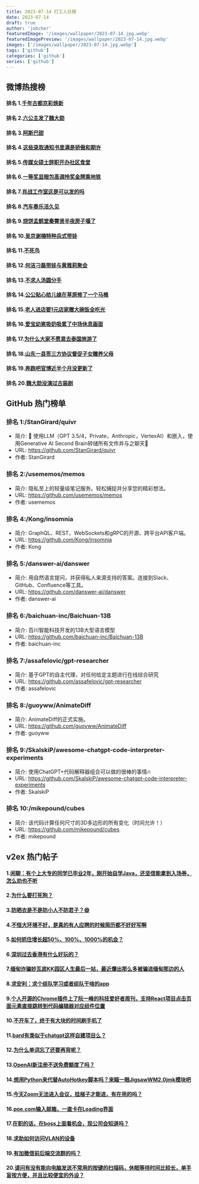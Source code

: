 ```yaml
---
title: 2023-07-14 打工人日报
date: 2023-07-14
draft: true
author: 'jobcher'
featuredImage: '/images/wallpaper/2023-07-14.jpg.webp'
featuredImagePreview: '/images/wallpaper/2023-07-14.jpg.webp'
images: ['/images/wallpaper/2023-07-14.jpg.webp']
tags: ['github']
categories: ['github']
series: ['github']
---
```


## 微博热搜榜

#### 排名 1.[千年古都京彩焕新](https://s.weibo.com/weibo?q=千年古都京彩焕新)
#### 排名 2.[六公主发了魏大勋](https://s.weibo.com/weibo?q=六公主发了魏大勋)
#### 排名 3.[阿斯巴甜](https://s.weibo.com/weibo?q=阿斯巴甜)
#### 排名 4.[这些录取通知书里满是骄傲和期许](https://s.weibo.com/weibo?q=这些录取通知书里满是骄傲和期许)
#### 排名 5.[传媒女硕士辞职开办社区食堂](https://s.weibo.com/weibo?q=传媒女硕士辞职开办社区食堂)
#### 排名 6.[一等奖显眼包高调拎奖金牌乘地铁](https://s.weibo.com/weibo?q=一等奖显眼包高调拎奖金牌乘地铁)
#### 排名 7.[肖战工作室这是可以发的吗](https://s.weibo.com/weibo?q=肖战工作室这是可以发的吗)
#### 排名 8.[汽车奏乐活久见](https://s.weibo.com/weibo?q=汽车奏乐活久见)
#### 排名 9.[烧饼孟鹤堂秦霄贤半夜房子塌了](https://s.weibo.com/weibo?q=烧饼孟鹤堂秦霄贤半夜房子塌了)
#### 排名 10.[吴京谢楠特种兵式带娃](https://s.weibo.com/weibo?q=吴京谢楠特种兵式带娃)
#### 排名 11.[不死鸟](https://s.weibo.com/weibo?q=不死鸟)
#### 排名 12.[何洁刁磊带娃与黄雅莉聚会](https://s.weibo.com/weibo?q=何洁刁磊带娃与黄雅莉聚会)
#### 排名 13.[不求人汤圆分手](https://s.weibo.com/weibo?q=不求人汤圆分手)
#### 排名 14.[公公贴心给儿媳在草原修了一个马桶](https://s.weibo.com/weibo?q=公公贴心给儿媳在草原修了一个马桶)
#### 排名 15.[老人进店要1元店家赠大碗饭全吃光](https://s.weibo.com/weibo?q=老人进店要1元店家赠大碗饭全吃光)
#### 排名 16.[爱宝幼崽吸奶吸累了中场休息画面](https://s.weibo.com/weibo?q=爱宝幼崽吸奶吸累了中场休息画面)
#### 排名 17.[为什么大家不愿意去泰国旅游了](https://s.weibo.com/weibo?q=为什么大家不愿意去泰国旅游了)
#### 排名 18.[山东一县签三方协议督促子女赡养父母](https://s.weibo.com/weibo?q=山东一县签三方协议督促子女赡养父母)
#### 排名 19.[奔跑吧官博近半个月没更新了](https://s.weibo.com/weibo?q=奔跑吧官博近半个月没更新了)
#### 排名 20.[魏大勋没演过古装剧](https://s.weibo.com/weibo?q=魏大勋没演过古装剧)
## GitHub 热门榜单

### 排名 1:/StanGirard/quivr
- 简介: 🧠 使用LLM（GPT 3.5/4，Private，Anthropic，VertexAI）和嵌入，使用Generative AI Second Brain转储所有文件并与之聊天🧠
- URL: https://github.com/StanGirard/quivr
- 作者: StanGirard 

### 排名 2:/usememos/memos
- 简介: 隐私至上的轻量级笔记服务。轻松捕捉并分享您的精彩想法。
- URL: https://github.com/usememos/memos
- 作者: usememos 

### 排名 4:/Kong/insomnia
- 简介: GraphQL、REST、WebSockets和gRPC的开源、跨平台API客户端。
- URL: https://github.com/Kong/insomnia
- 作者: Kong 

### 排名 5:/danswer-ai/danswer
- 简介: 用自然语言提问，并获得私人来源支持的答案。连接到Slack、GitHub、Confluence等工具。
- URL: https://github.com/danswer-ai/danswer
- 作者: danswer-ai 

### 排名 6:/baichuan-inc/Baichuan-13B
- 简介: 百川智能科技开发的13B大型语言模型
- URL: https://github.com/baichuan-inc/Baichuan-13B
- 作者: baichuan-inc 

### 排名 7:/assafelovic/gpt-researcher
- 简介: 基于GPT的自主代理，对任何给定主题进行在线综合研究
- URL: https://github.com/assafelovic/gpt-researcher
- 作者: assafelovic 

### 排名 8:/guoyww/AnimateDiff
- 简介: AnimateDiff的正式实施。
- URL: https://github.com/guoyww/AnimateDiff
- 作者: guoyww 

### 排名 9:/SkalskiP/awesome-chatgpt-code-interpreter-experiments
- 简介: 使用ChatGPT+代码解释器组合可以做的很棒的事情🔥
- URL: https://github.com/SkalskiP/awesome-chatgpt-code-interpreter-experiments
- 作者: SkalskiP 

### 排名 10:/mikepound/cubes
- 简介: 该代码计算任何尺寸的3D多边形的所有变化（时间允许！）
- URL: https://github.com/mikepound/cubes
- 作者: mikepound 

## v2ex 热门帖子

#### 1.[闲聊：有个上大专的同学已毕业2年，刚开始自学Java，还坚信能拿到入场券，怎么劝也不听](https://www.v2ex.com/t/956631#reply71)
#### 2.[为什么要打死狗？](https://www.v2ex.com/t/956642#reply61)
#### 3.[防晒衣是不是防小人不防君子？😄](https://www.v2ex.com/t/956636#reply34)
#### 4.[不怪大环境不好，是真的有人应聘的时候简历都不好好写啊](https://www.v2ex.com/t/956633#reply27)
#### 5.[如何抓住增长超50%、100%、1000%的机会？](https://www.v2ex.com/t/956629#reply26)
#### 6.[深圳过去香港有什么好玩的？](https://www.v2ex.com/t/956627#reply21)
#### 7.[缅甸诈骗妙瓦底KK园区人生最后一站，最近爆出那么多被骗进缅甸那边的人](https://www.v2ex.com/t/956641#reply15)
#### 8.[求安利：求个组队学习或者组队干啥的app](https://www.v2ex.com/t/956628#reply9)
#### 9.[个人开源的Chrome插件上了阮一峰的科技爱好者周刊，支持React项目点击页面元素直接跳转到代码编辑器对应组件位置](https://www.v2ex.com/t/956638#reply9)
#### 10.[不开车了，终于有大块的时间刷手机了](https://www.v2ex.com/t/956651#reply7)
#### 11.[bard有类似于chatgpt这样自建项目么？](https://www.v2ex.com/t/956630#reply5)
#### 12.[为什么单词忘了还要再背呢？](https://www.v2ex.com/t/956652#reply4)
#### 13.[OpenAI新注册不送免费额度了吗？](https://www.v2ex.com/t/956632#reply3)
#### 14.[想用Python来代替AutoHotkey脚本吗？来瞄一眼JigsawWM2.0jmk模块吧](https://www.v2ex.com/t/956635#reply2)
#### 15.[今天Zoom无法进入会议，挂梯子才能进，有在用的吗？](https://www.v2ex.com/t/956645#reply2)
#### 16.[poe.com输入邮箱，一直卡在Loading界面](https://www.v2ex.com/t/956647#reply2)
#### 17.[在职的话，在boss上面看机会，现公司会知道吗？](https://www.v2ex.com/t/956650#reply2)
#### 18.[求助如何访问VLAN的设备](https://www.v2ex.com/t/956637#reply1)
#### 19.[有加微信前后端交流群的吗？](https://www.v2ex.com/t/956639#reply1)
#### 20.[请问有没有能向电脑发送不常用的按键的扫描码，休眠等待时间比较长，单手盲按方便，并且比较便宜的外设？](https://www.v2ex.com/t/956648#reply1)
